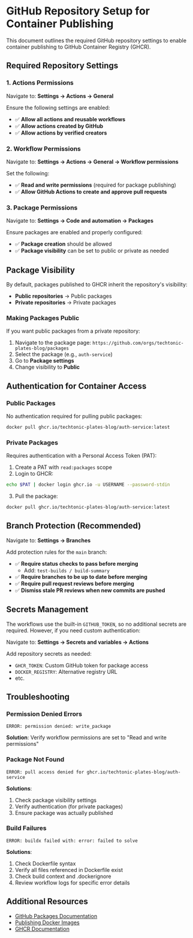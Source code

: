 # GitHub Repository Setup for Container Publishing

This document outlines the required GitHub repository settings to enable container publishing to GitHub Container Registry (GHCR).

## Required Repository Settings

### 1. Actions Permissions

Navigate to: **Settings → Actions → General**

Ensure the following settings are enabled:
- ✅ **Allow all actions and reusable workflows**
- ✅ **Allow actions created by GitHub**
- ✅ **Allow actions by verified creators**

### 2. Workflow Permissions

Navigate to: **Settings → Actions → General → Workflow permissions**

Set the following:
- ✅ **Read and write permissions** (required for package publishing)
- ✅ **Allow GitHub Actions to create and approve pull requests**

### 3. Package Permissions

Navigate to: **Settings → Code and automation → Packages**

Ensure packages are enabled and properly configured:
- ✅ **Package creation** should be allowed
- ✅ **Package visibility** can be set to public or private as needed

## Package Visibility

By default, packages published to GHCR inherit the repository's visibility:
- **Public repositories** → Public packages
- **Private repositories** → Private packages

### Making Packages Public

If you want public packages from a private repository:

1. Navigate to the package page: `https://github.com/orgs/techtonic-plates-blog/packages`
2. Select the package (e.g., `auth-service`)
3. Go to **Package settings**
4. Change visibility to **Public**

## Authentication for Container Access

### Public Packages
No authentication required for pulling public packages:
```bash
docker pull ghcr.io/techtonic-plates-blog/auth-service:latest
```

### Private Packages
Requires authentication with a Personal Access Token (PAT):

1. Create a PAT with `read:packages` scope
2. Login to GHCR:
```bash
echo $PAT | docker login ghcr.io -u USERNAME --password-stdin
```
3. Pull the package:
```bash
docker pull ghcr.io/techtonic-plates-blog/auth-service:latest
```

## Branch Protection (Recommended)

Navigate to: **Settings → Branches**

Add protection rules for the `main` branch:
- ✅ **Require status checks to pass before merging**
  - Add: `test-builds / build-summary`
- ✅ **Require branches to be up to date before merging**
- ✅ **Require pull request reviews before merging**
- ✅ **Dismiss stale PR reviews when new commits are pushed**

## Secrets Management

The workflows use the built-in `GITHUB_TOKEN`, so no additional secrets are required. However, if you need custom authentication:

Navigate to: **Settings → Secrets and variables → Actions**

Add repository secrets as needed:
- `GHCR_TOKEN`: Custom GitHub token for package access
- `DOCKER_REGISTRY`: Alternative registry URL
- etc.

## Troubleshooting

### Permission Denied Errors
```
ERROR: permission denied: write_package
```

**Solution**: Verify workflow permissions are set to "Read and write permissions"

### Package Not Found
```
ERROR: pull access denied for ghcr.io/techtonic-plates-blog/auth-service
```

**Solutions**:
1. Check package visibility settings
2. Verify authentication (for private packages)
3. Ensure package was actually published

### Build Failures
```
ERROR: buildx failed with: error: failed to solve
```

**Solutions**:
1. Check Dockerfile syntax
2. Verify all files referenced in Dockerfile exist
3. Check build context and .dockerignore
4. Review workflow logs for specific error details

## Additional Resources

- [GitHub Packages Documentation](https://docs.github.com/en/packages)
- [Publishing Docker Images](https://docs.github.com/en/actions/publishing-packages/publishing-docker-images)
- [GHCR Documentation](https://docs.github.com/en/packages/working-with-a-github-packages-registry/working-with-the-container-registry)
